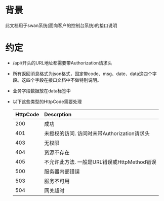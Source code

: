 # 背景
此文档用于swan系统(面向客户的控制台系统)的接口说明

# 约定
- /api/开头的URL地址都需要带Authorization请求头
- 所有返回消息格式为json格式，固定带code、msg、date、data这四个字段。这四个字段在接口文档中不做特别说明。
- 业务字段数据放在data标签中
- 以下这些类型的HttpCode需要处理

    | HttpCode | Descrption |
    | :--- | :--- |
    | 200 | 成功 |
    | 401 | 未授权的访问. 访问时未带Authorization请求头 |
    | 403 | 无权限 |
    | 404 | 资源不存在 |
    | 405 | 不允许此方法. 一般是URL错误或HttpMethod错误 |
    | 500 | 服务器内部错误 |
    | 503 | 服务不可用 |
    | 504 | 网关超时 |
 
